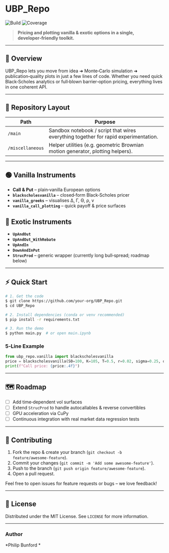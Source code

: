 # UBP\_Repo

![Build](https://img.shields.io/badge/build-passing-brightgreen) ![Coverage](https://img.shields.io/badge/coverage-100%25-brightgreen)

> **Pricing and plotting vanilla & exotic options in a single, developer‑friendly toolkit.**

---

## 🚀 Overview

UBP\_Repo lets you move from idea ➜ Monte‑Carlo simulation ➜ publication‑quality plots in just a few lines of code. Whether you need quick Black‑Scholes analytics or full‑blown barrier‑option pricing, everything lives in one coherent API.

---

## 📂 Repository Layout

| Path             | Purpose                                                                             |
| ---------------- | ----------------------------------------------------------------------------------- |
| `/main`          | Sandbox notebook / script that wires everything together for rapid experimentation. |
| `/miscellaneous` | Helper utilities (e.g. geometric Brownian motion generator, plotting helpers).      |

---

## 🟢 Vanilla Instruments

* **Call & Put** – plain‑vanilla European options
* **`blackscholesvanilla`** – closed‑form Black‑Scholes pricer
* **`vanilla_greeks`** – visualises Δ, Γ, Θ, ρ, v
* **`vanilla_call_plotting`** – quick payoff & price surfaces

## 🐉 Exotic Instruments

* **`UpAndOut`**
* **`UpAndOut_WithRebate`**
* **`UpAndIn`**
* **`DownAndInPut`**
* **`StrucProd`** – generic wrapper (currently long bull‑spread; roadmap below)

---

## ⚡ Quick Start

```bash
# 1. Get the code
$ git clone https://github.com/your‑org/UBP_Repo.git
$ cd UBP_Repo

# 2. Install dependencies (conda or venv recommended)
$ pip install -r requirements.txt

# 3. Run the demo
$ python main.py  # or open main.ipynb
```

### 5‑Line Example

```python
from ubp_repo.vanilla import blackscholesvanilla
price = blackscholesvanilla(S0=100, K=105, T=0.5, r=0.02, sigma=0.25, option_type="call")
print(f"Call price: {price:.4f}")
```

---

## 🗺️ Roadmap

* [ ] Add time‑dependent vol surfaces
* [ ] Extend `StrucProd` to handle autocallables & reverse convertibles
* [ ] GPU acceleration via CuPy
* [ ] Continuous integration with real market data regression tests

---

## 🤝 Contributing

1. Fork the repo & create your branch (`git checkout -b feature/awesome‑feature`).
2. Commit your changes (`git commit -m 'Add some awesome‑feature'`).
3. Push to the branch (`git push origin feature/awesome‑feature`).
4. Open a pull request.

Feel free to open issues for feature requests or bugs – we love feedback!

---

## 📜 License

Distributed under the MIT License. See `LICENSE` for more information.

---

### Author

*Philip Bunford *
